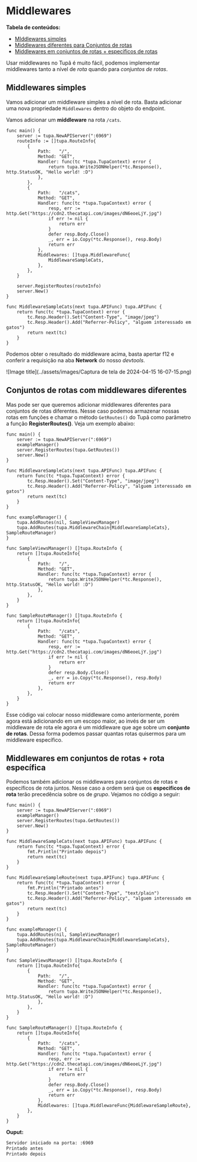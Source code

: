 # Middlewares
**Tabela de conteúdos:**
<ul>
  <li><a href="#middlewares-simples">MIddlewares simples</a></li>
  <li><a href="#rotas-middlewares-diferetes">Middlewares diferentes para Conjuntos de rotas</a></li>
  <li><a href="#middlewares-grupo-rotas-especificos">Middlewares em conjuntos de rotas + especificos de rotas</a></li>
</ul>

Usar middlewares no Tupã é muito fácil, podemos implementar middlewares tanto a nível de *rota* quando para *conjuntos de rotas*.


<a id="middlewares-simples"></a>
## Middlewares simples

Vamos adicionar um middleware simples a nível de rota. Basta adicionar uma nova propriedade `Middlewares` dentro do objeto do endpoint.

Vamos adicionar um **middleware** na rota `/cats`.

```golang
func main() {
	server := tupa.NewAPIServer(":6969")
	routeInfo := []tupa.RouteInfo{
		{
			Path:   "/",
			Method: "GET",
			Handler: func(tc *tupa.TupaContext) error {
				return tupa.WriteJSONHelper(*tc.Response(), http.StatusOK, "Hello world! :D")
			},
		},
		{
			Path:   "/cats",
			Method: "GET",
			Handler: func(tc *tupa.TupaContext) error {
				resp, err := http.Get("https://cdn2.thecatapi.com/images/dN6eoeLjY.jpg")
				if err != nil {
					return err
				}
				defer resp.Body.Close()
				_, err = io.Copy(*tc.Response(), resp.Body)
				return err
			},
			Middlewares: []tupa.MiddlewareFunc{
				MiddlewareSampleCats,
			},
		},
	}

	server.RegisterRoutes(routeInfo)
	server.New()
}

func MiddlewareSampleCats(next tupa.APIFunc) tupa.APIFunc {
	return func(tc *tupa.TupaContext) error {
		tc.Resp.Header().Set("Content-Type", "image/jpeg")
		tc.Resp.Header().Add("Referrer-Policy", "alguem interessado em gatos")
		return next(tc)
	}
}
```

Podemos obter o resultado do middleware acima, basta apertar f12 e conferir a requisição na aba **Network** do nosso *devtools*.

![Image title](../assets/images/Captura de tela de 2024-04-15 16-07-15.png)

<a id="rotas-middlewares-diferetes"></a>
## Conjuntos de rotas com middlewares diferentes

Mas pode ser que queremos adicionar middlewares diferentes para conjuntos de rotas diferentes. Nesse caso podemos armazenar nossas rotas em funções e chamar o método `GetRoutes()` do Tupã como parâmetro a função **RegisterRoutes()**. Veja um exemplo abaixo:

```golang
func main() {
	server := tupa.NewAPIServer(":6969")
	exampleManager()
	server.RegisterRoutes(tupa.GetRoutes())
	server.New()
}

func MiddlewareSampleCats(next tupa.APIFunc) tupa.APIFunc {
	return func(tc *tupa.TupaContext) error {
		tc.Resp.Header().Set("Content-Type", "image/jpeg")
		tc.Resp.Header().Add("Referrer-Policy", "alguem interessado em gatos")
		return next(tc)
	}
}

func exampleManager() {
	tupa.AddRoutes(nil, SampleViewsManager)
	tupa.AddRoutes(tupa.MiddlewareChain{MiddlewareSampleCats}, SampleRouteManager)
}

func SampleViewsManager() []tupa.RouteInfo {
	return []tupa.RouteInfo{
		{
			Path:   "/",
			Method: "GET",
			Handler: func(tc *tupa.TupaContext) error {
				return tupa.WriteJSONHelper(*tc.Response(), http.StatusOK, "Hello world! :D")
			},
		},
	}
}

func SampleRouteManager() []tupa.RouteInfo {
	return []tupa.RouteInfo{
		{
			Path:   "/cats",
			Method: "GET",
			Handler: func(tc *tupa.TupaContext) error {
				resp, err := http.Get("https://cdn2.thecatapi.com/images/dN6eoeLjY.jpg")
				if err != nil {
					return err
				}
				defer resp.Body.Close()
				_, err = io.Copy(*tc.Response(), resp.Body)
				return err
			},
		},
	}
}
```

Esse código vai colocar nosso middleware como anteriormente, porém agora está adicionando em um escopo maior, ao invés de ser um middleware de rota ele agora é um middleware que age sobre um **conjunto de rotas**. Dessa forma podemos passar quantas rotas quisermos para um middleware específico.

<a id="middlewares-grupo-rotas-especificos"></a>
## Middlewares em conjuntos de rotas + rota específica

Podemos também adicionar os middlewares para conjuntos de rotas e específicos de rota juntos. Nesse caso a ordem será que os **especificos de rota** terão precedência sobre os de *grupo*. Vejamos no código a seguir:

```golang
func main() {
	server := tupa.NewAPIServer(":6969")
	exampleManager()
	server.RegisterRoutes(tupa.GetRoutes())
	server.New()
}

func MiddlewareSampleCats(next tupa.APIFunc) tupa.APIFunc {
	return func(tc *tupa.TupaContext) error {
		fmt.Println("Printado depois")
		return next(tc)
	}
}

func MiddlewareSampleRoute(next tupa.APIFunc) tupa.APIFunc {
	return func(tc *tupa.TupaContext) error {
		fmt.Println("Printado antes")
		tc.Resp.Header().Set("Content-Type", "text/plain")
		tc.Resp.Header().Add("Referrer-Policy", "alguem interessado em gatos")
		return next(tc)
	}
}

func exampleManager() {
	tupa.AddRoutes(nil, SampleViewsManager)
	tupa.AddRoutes(tupa.MiddlewareChain{MiddlewareSampleCats}, SampleRouteManager)
}

func SampleViewsManager() []tupa.RouteInfo {
	return []tupa.RouteInfo{
		{
			Path:   "/",
			Method: "GET",
			Handler: func(tc *tupa.TupaContext) error {
				return tupa.WriteJSONHelper(*tc.Response(), http.StatusOK, "Hello world! :D")
			},
		},
	}
}

func SampleRouteManager() []tupa.RouteInfo {
	return []tupa.RouteInfo{
		{
			Path:   "/cats",
			Method: "GET",
			Handler: func(tc *tupa.TupaContext) error {
				resp, err := http.Get("https://cdn2.thecatapi.com/images/dN6eoeLjY.jpg")
				if err != nil {
					return err
				}
				defer resp.Body.Close()
				_, err = io.Copy(*tc.Response(), resp.Body)
				return err
			},
			Middlewares: []tupa.MiddlewareFunc{MiddlewareSampleRoute},
		},
	}
}
```

**Ouput:**
```bash
Servidor iniciado na porta: :6969
Printado antes
Printado depois
```
